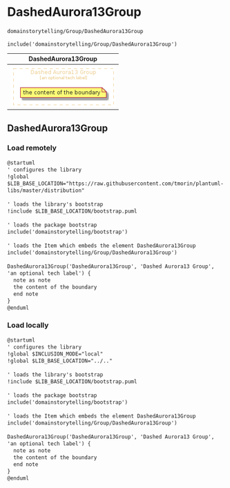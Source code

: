 # DashedAurora13Group


```text
domainstorytelling/Group/DashedAurora13Group
```

```text
include('domainstorytelling/Group/DashedAurora13Group')
```



| DashedAurora13Group |
| :---: |
| ![illustration for DashedAurora13Group](../../domainstorytelling/Group/DashedAurora13Group.Local.png) |




## DashedAurora13Group

### Load remotely
```plantuml
@startuml
' configures the library
!global $LIB_BASE_LOCATION="https://raw.githubusercontent.com/tmorin/plantuml-libs/master/distribution"

' loads the library's bootstrap
!include $LIB_BASE_LOCATION/bootstrap.puml

' loads the package bootstrap
include('domainstorytelling/bootstrap')

' loads the Item which embeds the element DashedAurora13Group
include('domainstorytelling/Group/DashedAurora13Group')

DashedAurora13Group('DashedAurora13Group', 'Dashed Aurora13 Group', 'an optional tech label') {
  note as note
  the content of the boundary
  end note
}
@enduml
```

### Load locally
```plantuml
@startuml
' configures the library
!global $INCLUSION_MODE="local"
!global $LIB_BASE_LOCATION="../.."

' loads the library's bootstrap
!include $LIB_BASE_LOCATION/bootstrap.puml

' loads the package bootstrap
include('domainstorytelling/bootstrap')

' loads the Item which embeds the element DashedAurora13Group
include('domainstorytelling/Group/DashedAurora13Group')

DashedAurora13Group('DashedAurora13Group', 'Dashed Aurora13 Group', 'an optional tech label') {
  note as note
  the content of the boundary
  end note
}
@enduml
```

